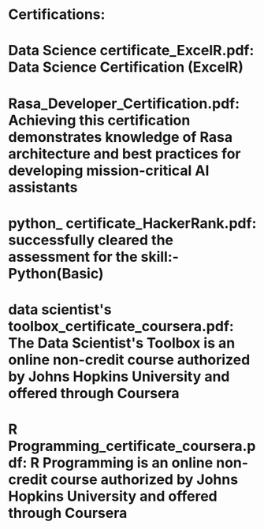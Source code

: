 # Certifications: 

# Data Science certificate_ExcelR.pdf: Data Science Certification (ExcelR)

# Rasa_Developer_Certification.pdf: Achieving this certification demonstrates knowledge of Rasa architecture and best practices for developing mission-critical AI assistants

# python_ certificate_HackerRank.pdf: successfully cleared the assessment for the skill:- Python(Basic) 

# data scientist's toolbox_certificate_coursera.pdf: The Data Scientist's Toolbox is an online non-credit course authorized by Johns Hopkins University and offered through Coursera

# R Programming_certificate_coursera.pdf: R Programming is an online non-credit course authorized by Johns Hopkins University and offered through Coursera
